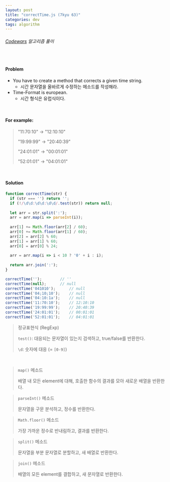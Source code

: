 ```yaml
---
layout: post
title: "correctTime.js (7kyu 63)"
categories: dev
tags: algorithm
---
```


###### [Codewars](https://www.codewars.com) 알고리즘 풀이

<br>

#### Problem

- You have to create a method that corrects a given time string.
  - 시간 문자열을 올바르게 수정하는 메소드를 작성해라.
- Time-Format is european.
  - 시간 형식은 유럽식이다.

<br>

#### For example:

> "11:70:10" -> "12:10:10"
>
> "19:99:99" -> "20:40:39"
>
> "24:01:01" -> "00:01:01"
>
> "52:01:01" -> "04:01:01"

<br>

#### Solution

```js
function correctTime(str) {
  if (str === '') return '';
  if (!/\d\d:\d\d:\d\d/.test(str)) return null;
  
  let arr = str.split(':');
  arr = arr.map(i => parseInt(i));
  
  arr[1] += Math.floor(arr[2] / 60);
  arr[0] += Math.floor(arr[1] / 60);
  arr[2] = arr[2] % 60;
  arr[1] = arr[1] % 60;
  arr[0] = arr[0] % 24;
  
  arr = arr.map(i => i < 10 ? '0' + i : i);
  
  return arr.join(':');
}

correctTime('');		// ''
correctTime(null);		// null
correctTime('041010');		// null
correctTime('04;10;10');	// null
correctTime('04:10:1a');	// null
correctTime('11:70:10');	// 12:10:10
correctTime('19:99:99');	// 20:40:39
correctTime('24:01:01');	// 00:01:01
correctTime('52:01:01');	// 04:01:01
```

> 정규표현식 (RegExp)
>
> `test()`: 대응되는 문자열이 있는지 검색하고, true/false를 반환한다.
>
> `\d`: 숫자에 대응 (= `[0-9]`)

<br>

> `map()` 메소드
>
> 배열 내 모든 element에 대해, 호출한 함수의 결과를 모아 새로운 배열을 반환한다.

> `parseInt()` 메소드
>
> 문자열을 구문 분석하고, 정수를 반환한다.

> `Math.floor()` 메소드
>
> 가장 가까운 정수로 반내림하고, 결과를 반환한다.

> `split()` 메소드
>
> 문자열을 부분 문자열로 분할하고, 새 배열로 반환한다.

> `join()` 메소드
>
> 배열의 모든 element를 결합하고, 새 문자열로 반환한다.

<br>